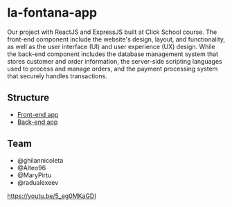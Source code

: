 # la-fontana-app

Our project with ReactJS and ExpressJS built at Click School course. The front-end component include the website's design, layout, and functionality, as well as the user interface (UI) and user experience (UX) design. While the back-end  component includes the database management system that stores customer and order information, the server-side scripting languages used to process and manage orders, and the payment processing system that securely handles transactions.

## Structure

- [Front-end app](/client)
- [Back-end app](/server)

## Team

- @ghilannicoleta
- @Alteo96
- @MaryPirtu
- @radualexeev


https://youtu.be/5_eg0MKaGDI

